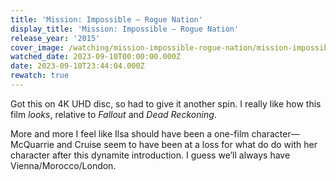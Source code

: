 ```yaml
---
title: 'Mission: Impossible – Rogue Nation'
display_title: 'Mission: Impossible – Rogue Nation'
release_year: '2015'
cover_image: /watching/mission-impossible-rogue-nation/mission-impossible-rogue-nation.jpg
watched_date: 2023-09-10T00:00:00.000Z
date: 2023-09-10T23:44:04.000Z
rewatch: true
---
```

Got this on 4K UHD disc, so had to give it another spin. I really like how this film _looks_, relative to _Fallout_ and _Dead Reckoning_.

More and more I feel like Ilsa should have been a one-film character—McQuarrie and Cruise seem to have been at a loss for what do do with her character after this dynamite introduction. I guess we’ll always have Vienna/Morocco/London.
